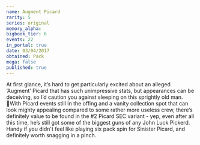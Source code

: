 ```yaml
---
name: Augment Picard
rarity: 5
series: original
memory_alpha:
bigbook_tier: 6
events: 22
in_portal: true
date: 03/04/2017
obtained: Pack
mega: false
published: true
---
```


At first glance, it’s hard to get particularly excited about an alleged ‘Augment’ Picard that has such unimpressive stats, but appearances can be deceiving, so I’d caution you against sleeping on this sprightly old man. With Picard events still in the offing and a vanity collection spot that can look mighty appealing compared to some rather more useless crew, there’s definitely value to be found in the #2 Picard SEC variant - yep, even after all this time, he’s still got some of the biggest guns of any John Luck Pickerd. Handy if you didn't feel like playing six pack spin for Sinister Picard, and definitely worth snagging in a pinch.
